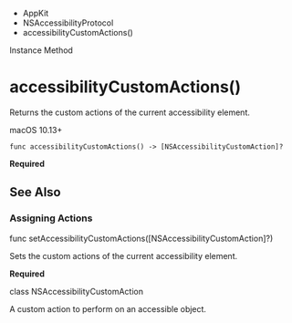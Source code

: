 

- AppKit
- NSAccessibilityProtocol
-  accessibilityCustomActions() 

Instance Method

# accessibilityCustomActions()

Returns the custom actions of the current accessibility element.

macOS 10.13+

``` source
func accessibilityCustomActions() -> [NSAccessibilityCustomAction]?
```

**Required**

## See Also

### Assigning Actions

func setAccessibilityCustomActions([NSAccessibilityCustomAction]?)

Sets the custom actions of the current accessibility element.

**Required**

class NSAccessibilityCustomAction

A custom action to perform on an accessible object.

